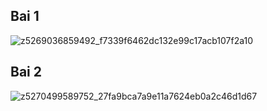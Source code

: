 ## Bai 1
![z5269036859492_f7339f6462dc132e99c17acb107f2a10](https://github.com/dinhthi1440/Expense-management-program/assets/108991843/9a7c6737-9da0-4374-aed1-28cadc327f3d)


## Bai 2

![z5270499589752_27fa9bca7a9e11a7624eb0a2c46d1d67](https://github.com/dinhthi1440/Expense-management-program/assets/108991843/23803063-3dbe-436c-a11e-d7725b552359)
